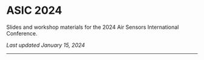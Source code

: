 # ASIC 2024

Slides and workshop materials for the 2024 Air Sensors International Conference.

_Last updated January 15, 2024_

----

